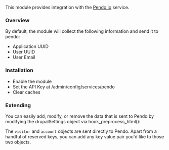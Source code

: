 This module provides integration with the <a href="https://www.pendo.io/">Pendo.io</a> service.

<h3>Overview</h3>

By default, the module will collect the following information and send it to pendo:
<ul>
  <li>Application UUID</li>
  <li>User UUID</li>
  <li>User Email</li>
</ul>

<h3>Installation</h3>

<ul>
  <li>Enable the module</li>
  <li>Set the API Key at /admin/config/services/pendo</li>
  <li>Clear caches</li>
</ul>

<h3>Extending</h3>

You can easily add, modify, or remove the data that is sent to Pendo by modifying the drupalSettings object via hook_preprocess_html():

<?php
/**
 * Implements hook_preprocess_HOOK().
 */
function mymodule_preprocess_html(&$variables) {
  $variables['#attached']['drupalSettings']['pendo']['data']['visitor']['foo'] = 'bar'; 
  $variables['#attached']['drupalSettings']['pendo']['data']['account']['foo'] = 'bar';
}
?>

The `visitor` and `account` objects are sent directly to Pendo. Apart from a handful of reserved keys, you can add any key value pair you'd like to those two objects.
